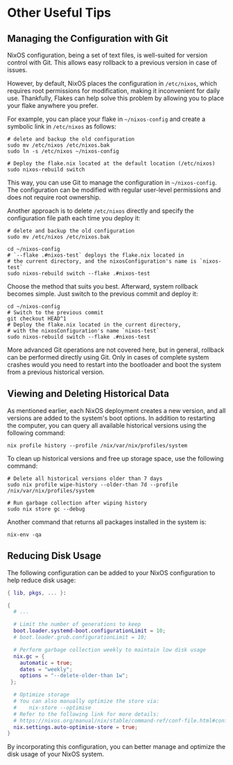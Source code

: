 # Other Useful Tips

## Managing the Configuration with Git

NixOS configuration, being a set of text files, is well-suited for version control with Git. This allows easy rollback to a previous version in case of issues.

However, by default, NixOS places the configuration in `/etc/nixos`, which requires root permissions for modification, making it inconvenient for daily use. Thankfully, Flakes can help solve this problem by allowing you to place your flake anywhere you prefer.

For example, you can place your flake in `~/nixos-config` and create a symbolic link in `/etc/nixos` as follows:

```shell
# delete and backup the old configuration
sudo mv /etc/nixos /etc/nixos.bak
sudo ln -s /etc/nixos ~/nixos-config

# Deploy the flake.nix located at the default location (/etc/nixos)
sudo nixos-rebuild switch
```

This way, you can use Git to manage the configuration in `~/nixos-config`. The configuration can be modified with regular user-level permissions and does not require root ownership.

Another approach is to delete `/etc/nixos` directly and specify the configuration file path each time you deploy it:

```shell
# delete and backup the old configuration
sudo mv /etc/nixos /etc/nixos.bak

cd ~/nixos-config
# `--flake .#nixos-test` deploys the flake.nix located in
# the current directory, and the nixosConfiguration's name is `nixos-test`
sudo nixos-rebuild switch --flake .#nixos-test
```

Choose the method that suits you best. Afterward, system rollback becomes simple. Just switch to the previous commit and deploy it:

```shell
cd ~/nixos-config
# Switch to the previous commit
git checkout HEAD^1
# Deploy the flake.nix located in the current directory,
# with the nixosConfiguration's name `nixos-test`
sudo nixos-rebuild switch --flake .#nixos-test
```

More advanced Git operations are not covered here, but in general, rollback can be performed directly using Git. Only in cases of complete system crashes would you need to restart into the bootloader and boot the system from a previous historical version.

## Viewing and Deleting Historical Data

As mentioned earlier, each NixOS deployment creates a new version, and all versions are added to the system's boot options. In addition to restarting the computer, you can query all available historical versions using the following command:

```shell
nix profile history --profile /nix/var/nix/profiles/system
```

To clean up historical versions and free up storage space, use the following command:

```shell
# Delete all historical versions older than 7 days
sudo nix profile wipe-history --older-than 7d --profile /nix/var/nix/profiles/system

# Run garbage collection after wiping history
sudo nix store gc --debug
```

Another command that returns all packages installed in the system is:

```shell
nix-env -qa
```

## Reducing Disk Usage

The following configuration can be added to your NixOS configuration to help reduce disk usage:

```nix
{ lib, pkgs, ... }:

{
  # ...

  # Limit the number of generations to keep
  boot.loader.systemd-boot.configurationLimit = 10;
  # boot.loader.grub.configurationLimit = 10;

  # Perform garbage collection weekly to maintain low disk usage
  nix.gc = {
    automatic = true;
    dates = "weekly";
    options = "--delete-older-than 1w";
 };

  # Optimize storage
  # You can also manually optimize the store via:
  #    nix-store --optimise
  # Refer to the following link for more details:
  # https://nixos.org/manual/nix/stable/command-ref/conf-file.html#conf-auto-optimise-store
  nix.settings.auto-optimise-store = true;
}
```

By incorporating this configuration, you can better manage and optimize the disk usage of your NixOS system.
